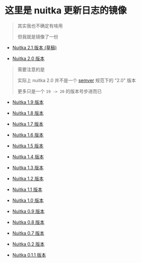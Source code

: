 # 这里是 nuitka 更新日志的镜像

> 其实我也不确定有啥用
>
> 但我就是镜像了一份

- [Nuitka 2.1 版本 (草稿)](main/update-log/2-1.md)

- [Nuitka 2.0 版本](main/update-log/2-0.md)

> 需要注意的是
>
> 实际上 nuitka 2.0 并不是一个 [semver](https://semver.org/lang/zh-CN/) 规范下的 "2.0" 版本
>
> 更多只是一个 `19 -> 20` 的版本号步进而已

- [Nuitka 1.9 版本](main/update-log/1-9.md)

- [Nuitka 1.8 版本](main/update-log/1-8.md)

- [Nuitka 1.7 版本](main/update-log/1-7.md)

- [Nuitka 1.6 版本](main/update-log/1-6.md)

- [Nuitka 1.5 版本](main/update-log/1-5.md)

- [Nuitka 1.4 版本](main/update-log/1-4.md)

- [Nuitka 1.3 版本](main/update-log/1-3.md)

- [Nuitka 1.2 版本](main/update-log/1-2.md)

- [Nuitka 1.1 版本](main/update-log/1-1.md)

- [Nuitka 1.0 版本](main/update-log/1-0.md)

- [Nuitka 0.9 版本](main/update-log/0-9.md)

- [Nuitka 0.8 版本](main/update-log/0-8.md)

- [Nuitka 0.7 版本](main/update-log/0-7.md)

- [Nuitka 0.2 版本](main/update-log/0-2.md)

- [Nuitka 0.1.1 版本](main/update-log/0-1-1.md)
